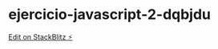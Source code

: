 # ejercicio-javascript-2-dqbjdu

[Edit on StackBlitz ⚡️](https://stackblitz.com/edit/ejercicio-javascript-2-dqbjdu)